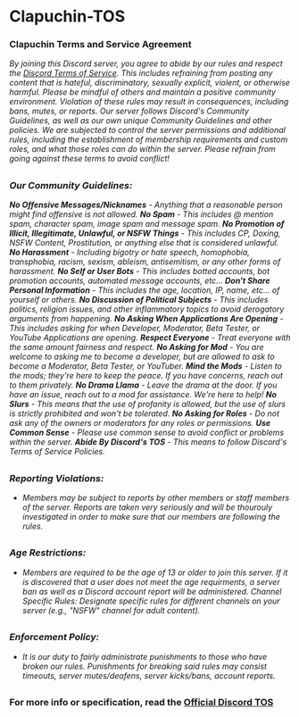 # Clapuchin-TOS
### Clapuchin Terms and Service Agreement
<i>By joining this Discord server, you agree to abide by our rules and respect the <a href="https://discord.com/terms">Discord Terms of Service</a>. This includes refraining from posting any content that is hateful, discriminatory, sexually explicit, violent, or otherwise harmful. Please be mindful of others and maintain a positive community environment. Violation of these rules may result in consequences, including bans, mutes, or reports. Our server follows Discord's Community Guidelines, as well as our own unique Community Guidelines and other policies. We are subjected to control the server permissions and additional rules, including the establishment of membership requirements and custom roles, and what those roles can do within the server. Please refrain from going against these terms to avoid conflict!
##
### Our Community Guidelines:
<b>No Offensive Messages/Nicknames</b> - Anything that a reasonable person might find offensive is not allowed.
<b>No Spam</b> - This includes @ mention spam, character spam, image spam and message spam.
<b>No Promotion of Illicit, Illegitimate, Unlawful, or NSFW Things</b> - This includes CP, Doxing, NSFW Content, Prostitution, or anything else that is considered unlawful.
<b>No Harassment</b> - Including bigotry or hate speech, homophobia, transphobia, racism, sexism, ableism, antisemitism, or any other forms of harassment.
<b>No Self or User Bots</b> - This includes botted accounts, bot promotion accounts, automated message accounts, etc...
<b>Don't Share Personal Information</b> - This includes the age, location, IP, name, etc... of yourself or others.
<b>No Discussion of Political Subjects</b> - This includes politics, religion issues, and other inflammatory topics to avoid derogatory arguments from happening.
<b>No Asking When Applications Are Opening</b> - This includes asking for when Developer, Moderator, Beta Tester, or YouTube Applications are opening.
<b>Respect Everyone</b> - Treat everyone with the same amount fairness and respect.
<b>No Asking for Mod</b> - You are welcome to asking me to become a developer, but are allowed to ask to become a Moderator, Beta Tester, or YouTuber.
<b>Mind the Mods</b> - Listen to the mods; they're here to keep the peace. If you have concerns, reach out to them privately.
<b>No Drama Llama</b> - Leave the drama at the door. If you have an issue, reach out to a mod for assistance. We're here to help!
<b>No Slurs</b> - This means that the use of profanity is allowed, but the use of slurs is strictly prohibited and won't be tolerated.
<b>No Asking for Roles</b> - Do not ask any of the owners or moderators for any roles or permissions.
<b>Use Common Sense</b> - Please use common sense to avoid conflict or problems within the server.
<b>Abide By Discord's TOS</b> - This means to follow Discord's Terms of Service Policies.
##
### Reporting Violations:
- Members may be subject to reports by other members or staff members of the server. Reports are taken very seriously and will be thourouly investigated in order to make sure that our members are following the rules.
##
### Age Restrictions:
- Members are required to be the age of 13 or older to join this server. If it is discovered that a user does not meet the age requirments, a server ban as well as a Discord account report will be administered.
Channel Specific Rules:
Designate specific rules for different channels on your server (e.g., "NSFW" channel for adult content).
##
### Enforcement Policy:
- It is our duty to fairly administrate punishments to those who have broken our rules. Punishments for breaking said rules may consist timeouts, server mutes/deafens, server kicks/bans, account reports.</i>
##
### <b>For more info or specification, read the <a href="https://discord.com/terms">Official Discord TOS</a></b>
##
